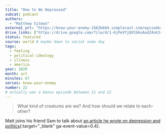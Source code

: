```yaml
---
title: "How to Be Depressed"
subcat: podcast
authors:
  - "Matthew Sitman"
external_url: "https://know-your-enemy-1682b684.simplecast.com/episodes/depression"
drive_links: ["https://drive.google.com/file/d/1-6jPeVYjQXtbkoAadZ4nk3rbrEkUNSAE/view?usp=drivesdk"]
status: featured
course: world # maybe down to social some day
tags:
  - feeling
  - political-ideology
  - illness
  - america
year: 2020
month: oct
minutes: 67
series: know-your-enemy
number: 22
# actually was a bonus episode between 21 and 22
---
```


> What kind of creatures are we? And how should we relate to each-other?

Matt joins his friend Sam to talk about [an article he wrote on depression and politics](https://www.commonwealmagazine.org/muddling-through){:target="_blank" ga-event-value=0.4}.
